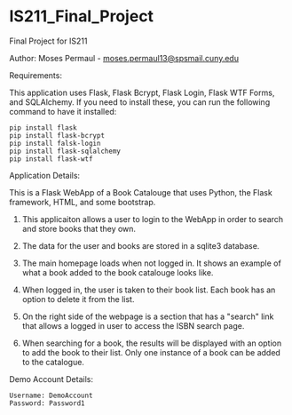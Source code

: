 # IS211_Final_Project
Final Project for IS211

Author: Moses Permaul - moses.permaul13@spsmail.cuny.edu

Requirements:

This application uses Flask, Flask Bcrypt, Flask Login, Flask WTF Forms, and SQLAlchemy. If you need to install these, you can run the following command to have it installed:

    pip install flask
    pip install flask-bcrypt
    pip install falsk-login
    pip install flask-sqlalchemy
    pip install flask-wtf


Application Details:

This is a Flask WebApp of a Book Catalouge that uses Python, the Flask framework, HTML, and some bootstrap.

1) This applicaiton allows a user to login to the WebApp in order to search and store books that they own.

2) The data for the user and books are stored in a sqlite3 database.

3) The main homepage loads when not logged in. It shows an example of what a book added to the book catalouge looks like.

4) When logged in, the user is taken to their book list. Each book has an option to delete it from the list.

5) On the right side of the webpage is a section that has a "search" link that allows a logged in user to access the ISBN search page.

6) When searching for a book, the results will be displayed with an option to add the book to their list. Only one instance of a book can be added to the catalogue.


Demo Account Details:

    Username: DemoAccount
    Password: Password1